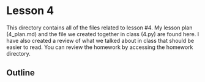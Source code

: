 # Lesson 4

This directory contains all of the files related to lesson #4. My lesson plan
(4_plan.md) and the file we created together in class (4.py) are found here. I
have also created a review of what we talked about in class that should be
easier to read. You can review the homework by accessing the homework directory.


## Outline

